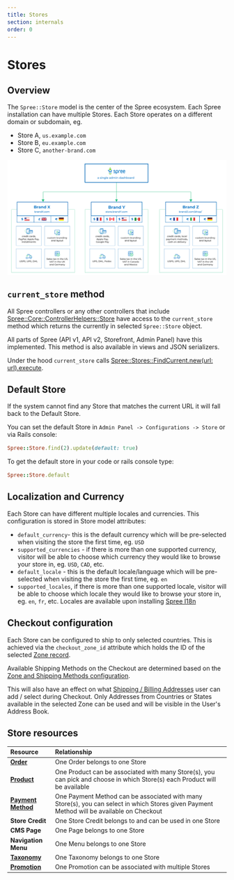 ```yaml
---
title: Stores
section: internals
order: 0
---
```


# Stores

## Overview

The `Spree::Store` model is the center of the Spree ecosystem. Each Spree installation can have multiple Stores. Each Store operates on a different domain or subdomain, eg.

* Store A, `us.example.com`
* Store B, `eu.example.com`
* Store C, `another-brand.com`

![](../.gitbook/assets/mulit_store_978x2.png)

## `current_store` method

All Spree controllers or any other controllers that include [Spree::Core::ControllerHelpers::Store](https://github.com/spree/spree/blob/master/core/lib/spree/core/controller_helpers/store.rb) have access to the `current_store` method which returns the currently in selected `Spree::Store` object.

All parts of Spree \(API v1, API v2, Storefront, Admin Panel\) have this implemented. This method is also available in views and JSON serializers.

Under the hood `current_store` calls [Spree::Stores::FindCurrent.new\(url: url\).execute](https://github.com/spree/spree/blob/master/core/app/finders/spree/stores/find_current.rb).

## Default Store

If the system cannot find any Store that matches the current URL it will fall back to the Default Store.

You can set the default Store in `Admin Panel -> Configurations -> Store` or via Rails console:

```ruby
Spree::Store.find(2).update(default: true)
```

To get the default store in your code or rails console type:

```ruby
Spree::Store.default
```

## Localization and Currency

Each Store can have different multiple locales and currencies. This configuration is stored in Store model attributes:

* `default_currency`- this is the default currency which will be pre-selected when visiting the store the first time, eg. `USD`
* `supported_currencies` - if there is more than one supported currency, visitor will be able to choose which currency they would like to browse your store in, eg. `USD`, `CAD`, etc.
* `default_locale` - this is the default locale/language which will be pre-selected when visiting the store the first time, eg. `en`
* `supported_locales`, if there is more than one supported locale, visitor will be able to choose which locale they would like to browse your store in, eg. `en`, `fr`, etc. Locales are available upon installing [Spree I18n](https://github.com/spree-contrib/spree_i18n)

## Checkout configuration

Each Store can be configured to ship to only selected countries. This is achieved via the `checkout_zone_id` attribute which holds the ID of the selected [Zone record](https://github.com/spree/spree-dev-docs/tree/0628094f68853238d9b13aa3b24d7b1e1b13fca4/internals/shipments/README.md#zones).

Available Shipping Methods on the Checkout are determined based on the [Zone and Shipping Methods configuration](https://github.com/spree/spree-dev-docs/tree/0628094f68853238d9b13aa3b24d7b1e1b13fca4/internals/shipments/README.md).

This will also have an effect on what [Shipping / Billing Addresses](https://github.com/spree/spree-dev-docs/tree/0628094f68853238d9b13aa3b24d7b1e1b13fca4/internals/addresses/README.md) user can add / select during Checkout. Only Addresses from Countries or States available in the selected Zone can be used and will be visible in the User's Address Book.

## Store resources

| Resource | Relationship |
| :--- | :--- |
| [**Order**](https://github.com/spree/spree-dev-docs/tree/0628094f68853238d9b13aa3b24d7b1e1b13fca4/internals/orders/README.md) | One Order belongs to one Store |
| [**Product**](https://github.com/spree/spree-dev-docs/tree/0628094f68853238d9b13aa3b24d7b1e1b13fca4/internals/products/README.md) | One Product can be associated with many Store\(s\), you can pick and choose in which Store\(s\) each Product will be available |
| [**Payment Method**](https://github.com/spree/spree-dev-docs/tree/0628094f68853238d9b13aa3b24d7b1e1b13fca4/internals/payments/README.md#payment-methods) | One Payment Method can be associated with many Store\(s\), you can select in which Stores given Payment Method will be available on Checkout |
| **Store Credit** | One Store Credit belongs to and can be used in one Store |
| **CMS Page** | One Page belongs to one Store |
| **Navigation Menu** | One Menu belongs to one Store |
| [**Taxonomy**](https://github.com/spree/spree-dev-docs/tree/0628094f68853238d9b13aa3b24d7b1e1b13fca4/internals/products/README.md#taxons-and-taxonomies) | One Taxonomy belongs to one Store |
| [**Promotion**](https://github.com/spree/spree-dev-docs/tree/0628094f68853238d9b13aa3b24d7b1e1b13fca4/internals/promotions/README.md) | One Promotion can be associated with multiple Stores |

